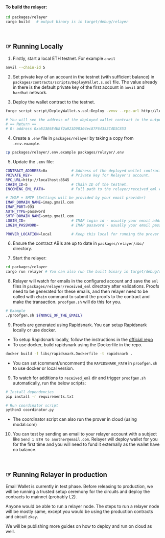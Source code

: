 #### To build the relayer:

```bash
cd packages/relayer
cargo build   # output binary is in target/debug/relayer
```

<br />

## ☞ Running Locally

1. Firstly, start a local ETH testnet. For example `anvil`

```bash
anvil --chain-id 5
```

2. Set private key of an account in the testnet (with sufficient balance) in `packages/contracts/scripts/DeployWallet.s.sol` file.
   The value already in there is the default private key of the first account in `anvil` and `hardhat` network.

3. Deploy the wallet contract to the testnet.

```bash
forge script script/DeployWallet.s.sol:Deploy -vvvv --rpc-url http://localhost:8545 --broadcast

# You will see the address of the deployed wallet contract in the output. It will be the first out of the 5 addresses printed. Example:
# == Return ==
# 0: address 0xa513E6E4b8f2a923D98304ec87F64353C4D5C853
```

4. Create a `.env` file in `packages/relayer` by taking a copy from `.env.example`.

```bash
cp packages/relayer/.env.example packages/relayer/.env
```

5. Update the `.env` file:

```bash
CONTRACT_ADDRESS=0x           # Address of the deployed wallet contract.
PRIVATE_KEY=                  # Private key for Relayer's account.
RPC_URL=http://localhost:8545
CHAIN_ID=5                    # Chain ID of the testnet.
INCOMING_EML_PATH=            # Full path to the relayer/received_eml directory.

# IMAP + SMTP (Settings will be provided by your email provider)
IMAP_DOMAIN_NAME=imap.gmail.com
IMAP_PORT=993
AUTH_TYPE=password
SMTP_DOMAIN_NAME=smtp.gmail.com
LOGIN_ID=                     # IMAP login id - usually your email address.
LOGIN_PASSWORD=               # IMAP password - usually your email password.

PROVER_LOCATION=local         # Keep this local for running the prover locally.
```

6. Ensure the contract ABIs are up to date in `packages/relayer/abi/` directory.

7. Start the relayer:

```bash
cd packages/relayer
cargo run relayer # You can also run the built binary in target/debug/relayer
```

8. Relayer will watch for emails in the configured account and save the `eml` files in `packages/relayer/received_eml` directory after validations. Proofs need to be generated for these emails, and then relayer need to be called with `chain` command to submit the proofs to the contract and make the transaction.
   `proofgen.sh` will do this for you.

```bash
# Example
./proofgen.sh ${NONCE_OF_THE_EMAIL}
```

9. Proofs are generated using Rapidsnark. You can setup Rapidsnark locally or use docker.

- To setup Rapidsnark locally, follow the instructions in the [official repo](https://github.com/iden3/rapidsnark#compile-prover-in-standalone-mode)
- To use docker, build rapidsnark using the Dockerfile in the repo.

```bash
docker build -f libs/rapidsnark.Dockerfile -t rapidsnark .
```

- You can set (comment/uncomment) the `RAPIDSNARK_PATH` in `proofgen.sh` to use docker or local version.

9. To watch for additions to `received_eml` dir and trigger `proofgen.sh` automatically, run the below scripts:

```bash
# Install dependencies
pip install -r requirements.txt
```

```bash
# Run coordinator script
python3 coordinator.py
```

- The coordinator script can also run the prover in cloud (using modal.com)

10. You can test by sending an email to your relayer account with a subject like `Send 1 ETH to another@email.com`. Relayer will deploy wallet for you for the first time and you will need to fund it externally as the wallet have no balance.

<br />

## ☞ Running Relayer in production

Email Wallet is currently in test phase. Before releasing to production, we will be running a trusted setup ceremony for the circuits and deploy the contracts to mainnet (probably L2).

Anyone would be able to run a relayer node. The steps to run a relayer node will be mostly same, except you would be using the production contracts and circuit `zkey`.

We will be publishing more guides on how to deploy and run on cloud as well.

<br />

